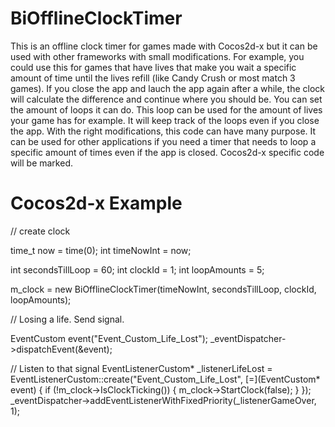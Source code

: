 # BiOfflineClockTimer
This is an offline clock timer for games made with Cocos2d-x but it can be used with other frameworks with small modifications. 
For example, you could use this for games that have lives that make you wait a specific amount of time until the lives refill 
(like Candy Crush or most match 3 games). If you close the app and lauch the app again after a while, the clock will calculate the 
difference and continue where you should be. You can set the amount of loops it can do. This loop can be used for the amount of lives 
your game has for example. It will keep track of the loops even if you close the app. With the right modifications, this code can have 
many purpose. It can be used for other applications if you need a timer that needs to loop a specific amount of times even if the app is 
closed. Cocos2d-x specific code will be marked.



# Cocos2d-x Example

// create clock 	

time_t now = time(0);
int timeNowInt = now;

int secondsTillLoop = 60;
int clockId = 1;
int loopAmounts = 5;

m_clock = new BiOfflineClockTimer(timeNowInt, secondsTillLoop, clockId, loopAmounts);

// Losing a life. Send signal.

EventCustom event("Event_Custom_Life_Lost");
_eventDispatcher->dispatchEvent(&event);

// Listen to that signal
EventListenerCustom* _listenerLifeLost = EventListenerCustom::create("Event_Custom_Life_Lost", [=](EventCustom* event) {
	if (!m_clock->IsClockTicking())
	{
		m_clock->StartClock(false);
	}
});
_eventDispatcher->addEventListenerWithFixedPriority(_listenerGameOver, 1);
